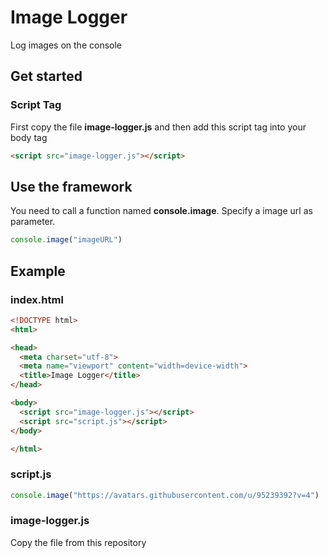 # Image Logger
Log images on the console

## Get started

### Script Tag
First copy the file __image-logger.js__ and then add this script tag into your body tag
```html
<script src="image-logger.js"></script>
```

## Use the framework

You need to call a function named __console.image__. Specify a image url as parameter.
```js
console.image("imageURL")
```

## Example

### index.html
```html
<!DOCTYPE html>
<html>

<head>
  <meta charset="utf-8">
  <meta name="viewport" content="width=device-width">
  <title>Image Logger</title>
</head>

<body>
  <script src="image-logger.js"></script>
  <script src="script.js"></script>
</body>

</html>
```

### script.js
```js
console.image("https://avatars.githubusercontent.com/u/95239392?v=4")
```

### image-logger.js
Copy the file from this repository
```
